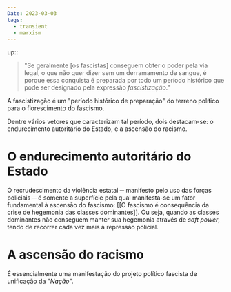 ```yaml
---
Date: 2023-03-03
tags:
  - transient
  - marxism
---
```

up:: 

> "Se geralmente [os fascistas] conseguem obter o poder pela via legal, o que não quer dizer sem um derramamento de sangue, é porque essa conquista é preparada por todo um período histórico que pode ser designado pela expressão *fascistização*."

A fascistização é um "período histórico de preparação" do terreno político para o florescimento do fascismo.

Dentre vários vetores que caracterizam tal período, dois destacam-se: o endurecimento autoritário do Estado, e a ascensão do racismo.

# O endurecimento autoritário do Estado
O recrudescimento da violência estatal ─ manifesto pelo uso das forças policiais ─ é somente a superfície pela qual manifesta-se um fator fundamental à ascensão do fascismo: [[O fascismo é consequência da crise de hegemonia das classes dominantes]]. Ou seja, quando as classes dominantes não conseguem manter sua hegemonia através de *soft power*, tendo de recorrer cada vez mais à repressão policial.

# A ascensão do racismo
É essencialmente uma manifestação do projeto político fascista de unificação da "*Nação*".

